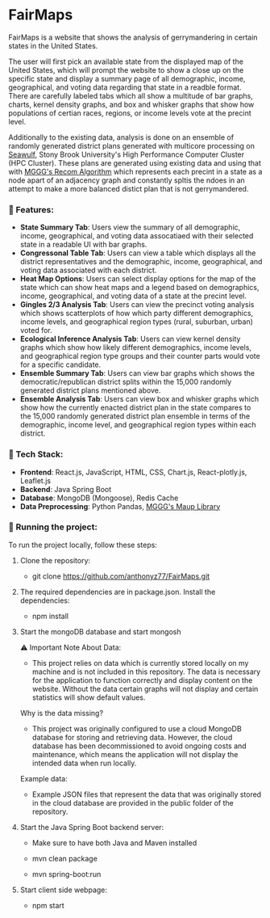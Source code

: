# FairMaps
FairMaps is a website that shows the analysis of gerrymandering in certain states in the United States. 

The user will first pick an available state from the displayed map of the United States, which will prompt the website to show a close up on the specific state and display a summary page of all demographic, income, geographical, and voting data regarding that state in a readble format. There are carefully labeled tabs which all show a multitude of bar graphs, charts, kernel density graphs, and box and whisker graphs that show how populations of certian races, regions, or income levels vote at the precint level.  

Additionally to the existing data, analysis is done on an ensemble of randomly generated district plans generated with multicore processing on [Seawulf](https://it.stonybrook.edu/services/high-performance-computing), Stony Brook University's High Performance Computer Cluster (HPC Cluster). These plans are generated using existing data and using that with [MGGG's Recom Algorithm](https://github.com/mggg/GerryChain) which represents each precint in a state as a node apart of an adjacency graph and constantly spltis the ndoes in an attempt to make a more balanced distict plan that is not gerrymandered.

### 📂 Features:
- **State Summary Tab**: Users view the summary of all demographic, income, geographical, and voting data assocatiaed with their selected state in a readable UI with bar graphs.
- **Congressonal Table Tab**: Users can view a table which displays all the district representatives and the demographic, income, geographical, and voting data associated with each district.
- **Heat Map Options**: Users can select display options for the map of the state which can show heat maps and a legend based on demographics, income, geographical, and voting data of a state at the precint level.
- **Gingles 2/3 Analysis Tab**: Users can view the precinct voting analysis which shows scatterplots of how which party different demographics, income levels, and geographical region types (rural, suburban, urban) voted for. 
- **Ecological Inference Analysis Tab**: Users can view kernel density graphs which show how likely different demographics, income levels, and geographical region type groups and their counter parts would vote for a specific candidate. 
- **Ensemble Summary Tab**: Users can view bar graphs which shows the democratic/republican district splits within the 15,000 randomly generated district plans mentioned above.
- **Ensemble Analysis Tab**: Users can view box and whisker graphs which show how the currently enacted district plan in the state compares to the 15,000 randomly generated district plan ensemble in terms of the demographic, income level, and geographical region types within each district.

### 🔧 Tech Stack:
- **Frontend**: React.js, JavaScript, HTML, CSS, Chart.js, React-plotly.js, Leaflet.js
- **Backend**: Java Spring Boot
- **Database**: MongoDB (Mongoose), Redis Cache
- **Data Preprocessing**: Python Pandas, [MGGG's Maup Library](https://github.com/mggg/maup)

### 🚀 Running the project:
To run the project locally, follow these steps:

1. Clone the repository:
   - git clone https://github.com/anthonyz77/FairMaps.git
   
3. The required dependencies are in package.json. Install the dependencies:
   - npm install

4. Start the mongoDB database and start mongosh
   
   ⚠️ Important Note About Data:
   - This project relies on data which is currently stored locally on my machine and is not included in this repository. The data is necessary for the application to function correctly and display content on the website. Without the data certain graphs will not display and certain statistics will show default values.

   Why is the data missing?
   - This project was originally configured to use a cloud MongoDB database for storing and retrieving data. However, the cloud database has been decommissioned to avoid ongoing costs and maintenance, which means the application will not display the intended data when run locally.
   
   Example data:
   - Example JSON files that represent the data that was originally stored in the cloud database are provided in the public folder of the repository.

6. Start the Java Spring Boot backend server:
   - Make sure to have both Java and Maven installed

   - mvn clean package
   - mvn spring-boot:run
  
8. Start client side webpage:
   - npm start
